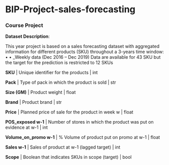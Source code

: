 # BIP-Project-sales-forecasting

### Course Project
**Dataset Description**:

This year project is based on a sales forecasting dataset with aggregated information for different products (SKU) throughout a 3-years time window:
•
•
_Weekly data (Dec 2016 – Dec 2019)
Data are available for 43 SKU but the target for the prediction is restricted to 12 SKUs

**SKU** | Unique identifier for the products | int

**Pack** | Type of pack in which the product is sold | str

**Size (GM)** | Product weight | float

**Brand** | Product brand | str

**Price** | Planned price of sale for the product in week w | float

**POS_exposed w-1** | Number of stores in which the product was put on evidence at w-1 | int

**Volume_on_promo w-1** | % Volume of product put on promo at w-1 | float

**Sales w-1** | Sales of product at w-1 (lagged target) | int

**Scope** | Boolean that indicates SKUs in scope (target) | bool
